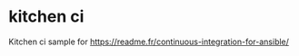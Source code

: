 kitchen ci
==========

Kitchen ci sample for https://readme.fr/continuous-integration-for-ansible/

